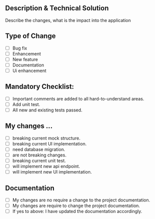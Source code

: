 ## Description & Technical Solution

Describe the changes, what is the impact into the application


## Type of Change

- [ ] Bug fix
- [ ] Enhancement
- [ ] New feature 
- [ ] Documentation
- [ ] Ui enhancement

## Mandatory Checklist:

- [ ] Important comments are added to all hard-to-understand areas.
- [ ] Add unit test.
- [ ] All new and existing tests passed.

## My changes ...

- [ ] breaking current mock structure.
- [ ] breaking current UI implementation.
- [ ] need database migration.
- [ ] are not breaking changes.
- [ ] breaking current unit test.
- [ ] will implement new api endpoint.
- [ ] will implement new UI implementation.

## Documentation

- [ ] My changes are no require a change to the project documentation.
- [ ] My changes are require to change the project documentation.
- [ ] If yes to above: I have updated the documentation accordingly.

